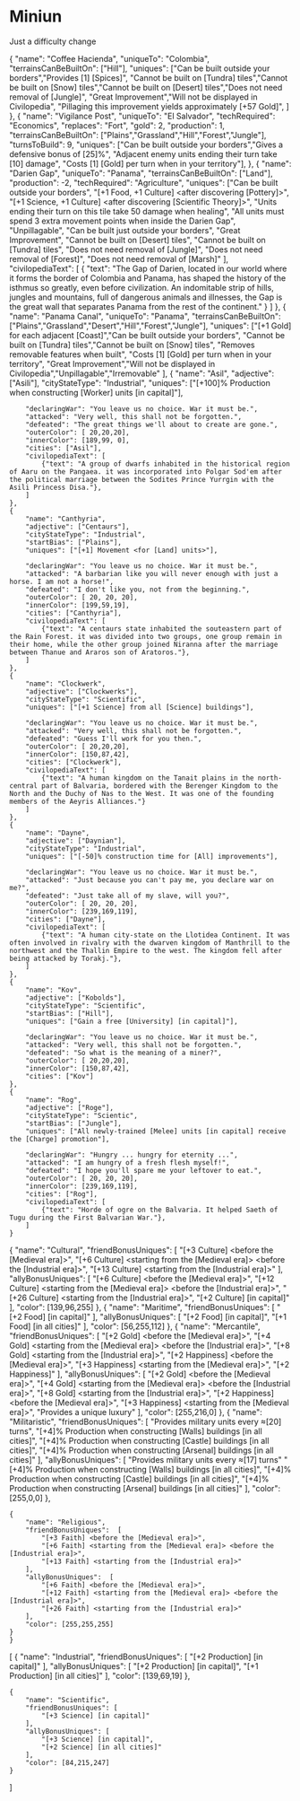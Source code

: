 # Miniun
Just a difficulty change

{
		"name": "Coffee Hacienda",
		"uniqueTo": "Colombia",
		"terrainsCanBeBuiltOn": ["Hill"],
		"uniques": ["Can be built outside your borders","Provides [1] [Spices]",
			"Cannot be built on [Tundra] tiles","Cannot be built on [Snow] tiles","Cannot be built on [Desert] tiles","Does not need removal of [Jungle]",
			"Great Improvement","Will not be displayed in Civilopedia",
			"Pillaging this improvement yields approximately [+57 Gold]",
		]
	},
	{
		"name": "Vigilance Post",
		"uniqueTo": "El Salvador",
		"techRequired": "Economics",
		"replaces": "Fort",
		"gold": 2,
		"production": 1,
		"terrainsCanBeBuiltOn": ["Plains","Grassland","Hill","Forest","Jungle"],
		"turnsToBuild": 9,
		"uniques": ["Can be built outside your borders","Gives a defensive bonus of [25]%", "Adjacent enemy units ending their turn take [10] damage",
				"Costs [1] [Gold] per turn when in your territory"],
	},
	{
		"name": "Darien Gap",
		"uniqueTo": "Panama",
		"terrainsCanBeBuiltOn": ["Land"],
		"production": -2,
		"techRequired": "Agriculture",
		"uniques": ["Can be built outside your borders",
			"[+1 Food, +1 Culture] <after discovering [Pottery]>",
			"[+1 Science, +1 Culture] <after discovering [Scientific Theory]>",
			"Units ending their turn on this tile take 50 damage when healing",
			"All units must spend 3 extra movement points when inside the Darien Gap",
				"Unpillagable",
				"Can be built just outside your borders",
				"Great Improvement",
				"Cannot be built on [Desert] tiles", 
				"Cannot be built on [Tundra] tiles",
				"Does not need removal of [Jungle]",
				"Does not need removal of [Forest]",
				"Does not need removal of [Marsh]"
				],
		"civilopediaText": [
			{
				"text": "The Gap of Darien, located in our world where it forms the border of Colombia and Panama, has shaped the history of the isthmus so greatly, even before civilization. An indomitable strip of hills, jungles and mountains, full of dangerous animals and illnesses, the Gap is the great wall that separates Panama from the rest of the continent."
			}
		]
	},
	{
		"name": "Panama Canal",
		"uniqueTo": "Panama",
		"terrainsCanBeBuiltOn": ["Plains","Grassland","Desert","Hill","Forest","Jungle"],
		"uniques": ["[+1 Gold] for each adjacent [Coast]","Can be built outside your borders",
			"Cannot be built on [Tundra] tiles","Cannot be built on [Snow] tiles",
			"Removes removable features when built", "Costs [1] [Gold] per turn when in your territory",
			"Great Improvement","Will not be displayed in Civilopedia","Unpillagable","Irremovable"
		],
  {
		"name": "Asil",
		"adjective": ["Asili"],
		"cityStateType": "Industrial",
		"uniques": ["[+100]% Production when constructing [Worker] units [in capital]"],
		
		"declaringWar": "You leave us no choice. War it must be.",
		"attacked": "Very well, this shall not be forgotten.",
		"defeated": "The great things we'll about to create are gone.",
		"outerColor": [ 20,20,20],
		"innerColor": [189,99, 0],
		"cities": ["Asil"],
		"civilopediaText": [
			{"text": "A group of dwarfs inhabited in the historical region of Aaru on the Pangaea. it was incorporated into Polgar Sod'em after the political marriage between the Sodites Prince Yurrgin with the Asili Princess Disa."},
		]
	},
	{
		"name": "Canthyria",
		"adjective": ["Centaurs"],
		"cityStateType": "Industrial",
		"startBias": ["Plains"],
		"uniques": ["[+1] Movement <for [Land] units>"],
		
		"declaringWar": "You leave us no choice. War it must be.",
		"attacked": "A barbarian like you will never enough with just a horse. I am not a horse!",
		"defeated": "I don't like you, not from the beginning.",
		"outerColor": [ 20, 20, 20],
		"innerColor": [199,59,19],
		"cities": ["Canthyria"],
		"civilopediaText": [
			{"text": "A centaurs state inhabited the souteastern part of the Rain Forest. it was divided into two groups, one group remain in their home, while the other group joined Niranna after the marriage between Thanue and Araros son of Aratoros."},
		]
	},
	{
		"name": "Clockwerk",
		"adjective": ["Clockwerks"],
		"cityStateType": "Scientific",
		"uniques": ["[+1 Science] from all [Science] buildings"],
		
		"declaringWar": "You leave us no choice. War it must be.",
		"attacked": "Very well, this shall not be forgotten.",
		"defeated": "Guess I'll work for you then.",
		"outerColor": [ 20,20,20],
		"innerColor": [150,87,42],
		"cities": ["Clockwerk"],
		"civilopediaText": [
			{"text": "A human kingdom on the Tanait plains in the north-central part of Balvaria, bordered with the Berenger Kingdom to the North and the Duchy of Nas to the West. It was one of the founding members of the Aeyris Alliances."}
		]
	},
	{
		"name": "Dayne",
		"adjective": ["Daynian"],
		"cityStateType": "Industrial",
		"uniques": ["[-50]% construction time for [All] improvements"],
		
		"declaringWar": "You leave us no choice. War it must be.",
		"attacked": "Just because you can't pay me, you declare war on me?",
		"defeated": "Just take all of my slave, will you?",
		"outerColor": [ 20, 20, 20],
		"innerColor": [239,169,119],
		"cities": ["Dayne"],
		"civilopediaText": [
			{"text": "A human city-state on the Llotidea Continent. It was often involved in rivalry with the dwarven kingdom of Manthrill to the northwest and the Thallin Empire to the west. The kingdom fell after being attacked by Torakj."},
		]
	},
	{
		"name": "Kov",
		"adjective": ["Kobolds"],
		"cityStateType": "Scientific",
		"startBias": ["Hill"],
		"uniques": ["Gain a free [University] [in capital]"],
		
		"declaringWar": "You leave us no choice. War it must be.",
		"attacked": "Very well, this shall not be forgotten.",
		"defeated": "So what is the meaning of a miner?",
		"outerColor": [ 20,20,20],
		"innerColor": [150,87,42],
		"cities": ["Kov"]
	},
	{
		"name": "Rog",
		"adjective": ["Roge"],
		"cityStateType": "Scientic",
		"startBias": ["Jungle"],
		"uniques": ["All newly-trained [Melee] units [in capital] receive the [Charge] promotion"],
		
		"declaringWar": "Hungry ... hungry for eternity ...",
		"attacked": "I am hungry of a fresh flesh myself!",
		"defeated": "I hope you'll spare me your leftover to eat.",
		"outerColor": [ 20, 20, 20],
		"innerColor": [239,169,119],
		"cities": ["Rog"],
		"civilopediaText": [
			{"text": "Horde of ogre on the Balvaria. It helped Saeth of Tugu during the First Balvarian War."},
		]
	}
 {
		"name": "Cultural",
		"friendBonusUniques": [
			"[+3 Culture] <before the [Medieval era]>",
			"[+6 Culture] <starting from the [Medieval era]> <before the [Industrial era]>",
			"[+13 Culture] <starting from the [Industrial era]>"
		],
		"allyBonusUniques": [
			"[+6 Culture] <before the [Medieval era]>",
			"[+12 Culture] <starting from the [Medieval era]> <before the [Industrial era]>",
			"[+26 Culture] <starting from the [Industrial era]>",
			"[+2 Culture] [in capital]"
		],
		"color": [139,96,255]
	},
	{
		"name": "Maritime",
		"friendBonusUniques": [
			"[+2 Food] [in capital]"
		],
		"allyBonusUniques": [
			"[+2 Food] [in capital]",
			"[+1 Food] [in all cities]"
		],
		"color": [56,255,112]
	},
	{
		"name": "Mercantile",
		"friendBonusUniques": [
			"[+2 Gold] <before the [Medieval era]>",
			"[+4 Gold] <starting from the [Medieval era]> <before the [Industrial era]>",
			"[+8 Gold] <starting from the [Industrial era]>",
			"[+2 Happiness] <before the [Medieval era]>",
            "[+3 Happiness] <starting from the [Medieval era]>",
			"[+2 Happiness]"
		],
		"allyBonusUniques": [
			"[+2 Gold] <before the [Medieval era]>",
			"[+4 Gold] <starting from the [Medieval era]> <before the [Industrial era]>",
			"[+8 Gold] <starting from the [Industrial era]>",
			"[+2 Happiness] <before the [Medieval era]>",
            "[+3 Happiness] <starting from the [Medieval era]>",
			"Provides a unique luxury"
		],
		"color": [255,216,0]
	},
	{
		"name": "Militaristic",
		"friendBonusUniques": [
			"Provides military units every ≈[20] turns", 
			"[+4]% Production when constructing [Walls] buildings [in all cities]",
			"[+4]% Production when constructing [Castle] buildings [in all cities]",
			"[+4]% Production when constructing [Arsenal] buildings [in all cities]"
		],
		"allyBonusUniques": [
			"Provides military units every ≈[17] turns"
			"[+4]% Production when constructing [Walls] buildings [in all cities]",
			"[+4]% Production when constructing [Castle] buildings [in all cities]",
			"[+4]% Production when constructing [Arsenal] buildings [in all cities]"
		],
		"color": [255,0,0]
	},
	
	{
		"name": "Religious",
		"friendBonusUniques":  [
			"[+3 Faith] <before the [Medieval era]>",
			"[+6 Faith] <starting from the [Medieval era]> <before the [Industrial era]>",
			"[+13 Faith] <starting from the [Industrial era]>"
		],
		"allyBonusUniques":  [
			"[+6 Faith] <before the [Medieval era]>",
			"[+12 Faith] <starting from the [Medieval era]> <before the [Industrial era]>",
			"[+26 Faith] <starting from the [Industrial era]>"
		],
		"color": [255,255,255]
	}
	}
[
	{
		"name": "Industrial",
		"friendBonusUniques": [
			"[+2 Production] [in capital]"
		],
		"allyBonusUniques": [
			"[+2 Production] [in capital]",
			"[+1 Production] [in all cities]"
		],
		"color": [139,69,19]
	},
	
	{
		"name": "Scientific",
		"friendBonusUniques": [
			"[+3 Science] [in capital]"
		],
		"allyBonusUniques": [
			"[+3 Science] [in capital]",
			"[+2 Science] [in all cities]"
		],
		"color": [84,215,247]
	}
]

